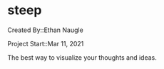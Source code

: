 # steep
 Created By::Ethan Naugle 
 
 Project Start::Mar 11, 2021

The best way to visualize your thoughts and ideas. 
